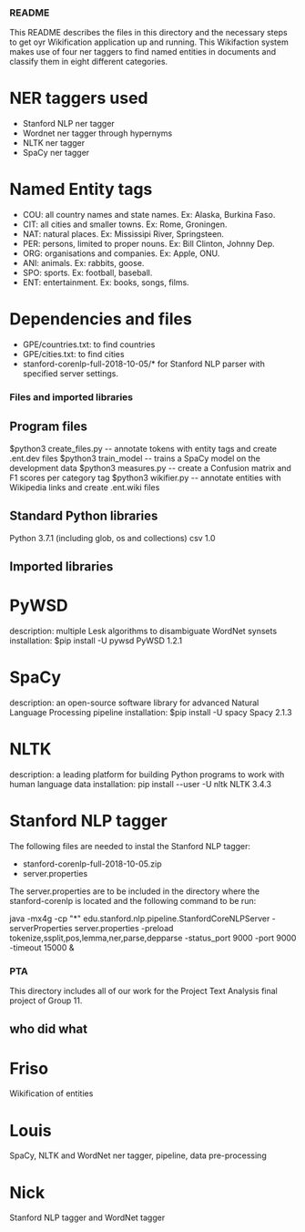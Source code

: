 ### README ###

This README describes the files in this directory and the necessary steps to get oyr Wikification application up and running. This Wikifaction system makes use of four ner taggers to find named entities in documents and classify them in eight different categories. 

# NER taggers used #

- Stanford NLP ner tagger
- Wordnet ner tagger through hypernyms
- NLTK ner tagger
- SpaCy ner tagger

# Named Entity tags #
 - COU: all country names and state names. Ex: Alaska, Burkina Faso.
 - CIT: all cities and smaller towns. Ex: Rome, Groningen.
 - NAT: natural places. Ex: Mississipi River, Springsteen.
 - PER: persons, limited to proper nouns. Ex: Bill Clinton, Johnny Dep.
 - ORG: organisations and companies. Ex: Apple, ONU.
 - ANI: animals. Ex: rabbits, goose.
 - SPO: sports. Ex: football, baseball.
 - ENT: entertainment. Ex: books, songs, films.

# Dependencies and files #
- GPE/countries.txt: to find countries
- GPE/cities.txt: to find cities
- stanford-corenlp-full-2018-10-05/* for Stanford NLP parser with specified server settings.


### Files and imported libraries ###

## Program files ##

$python3 create_files.py -- annotate tokens with entity tags and create .ent.dev files
$python3 train_model -- trains a SpaCy model on the development data
$python3 measures.py -- create a Confusion matrix and F1 scores per category tag
$python3 wikifier.py -- annotate entities with Wikipedia links and create .ent.wiki files

## Standard Python libraries ##
Python 3.7.1 (including glob, os and collections)
csv 1.0

## Imported libraries ##

# PyWSD #
description: multiple Lesk algorithms to disambiguate WordNet synsets
installation: $pip install -U pywsd
PyWSD 1.2.1

# SpaCy #
description: an open-source software library for advanced Natural Language Processing pipeline
installation: $pip install -U spacy
Spacy 2.1.3

# NLTK #
description: a leading platform for building Python programs to work with human language data
installation: pip install --user -U nltk
NLTK 3.4.3

# Stanford NLP tagger #
The following files are needed to instal the Stanford NLP tagger:
- stanford-corenlp-full-2018-10-05.zip 
- server.properties

The server.properties are to be included in the directory where the stanford-corenlp is located and the following command to be run:

java -mx4g -cp "*" edu.stanford.nlp.pipeline.StanfordCoreNLPServer -serverProperties server.properties -preload tokenize,ssplit,pos,lemma,ner,parse,depparse -status_port 9000 -port 9000 -timeout 15000 &


### PTA ###

This directory includes all of our work for the Project Text Analysis final project of Group 11.

## who did what
# Friso
Wikification of entities
# Louis
SpaCy, NLTK and WordNet ner tagger, pipeline, data pre-processing
# Nick
Stanford NLP tagger and WordNet tagger
